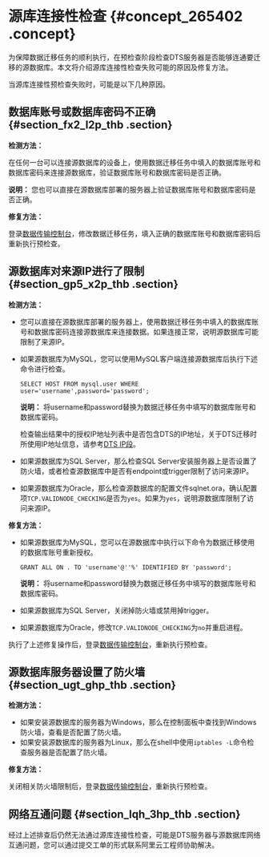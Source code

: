 # 源库连接性检查 {#concept_265402 .concept}

为保障数据迁移任务的顺利执行，在预检查阶段检查DTS服务器是否能够连通要迁移的源数据库。本文将介绍源库连接性检查失败可能的原因及修复方法。

当源库连接性预检查失败时，可能是以下几种原因。

## 数据库账号或数据库密码不正确 {#section_fx2_l2p_thb .section}

**检测方法：**

在任何一台可以连接源数据库的设备上，使用数据迁移任务中填入的数据库账号和数据库密码来连接源数据库，验证数据库账号和数据库密码是否正确。

**说明：** 您也可以直接在源数据库部署的服务器上验证数据库账号和数据库密码是否正确。

**修复方法：**

登录[数据传输控制台](https://dts.console.aliyun.com/)，修改数据迁移任务，填入正确的数据库账号和数据库密码后重新执行预检查。

## 源数据库对来源IP进行了限制 {#section_gp5_x2p_thb .section}

**检测方法：**

-   您可以直接在源数据库部署的服务器上，使用数据迁移任务中填入的数据库账号和数据库密码连接源数据库来连接数据。如果连接正常，说明源数据库可能限制了来源IP。
-   如果源数据库为MySQL，您可以使用MySQL客户端连接源数据库后执行下述命令进行检查。

    ```
    SELECT HOST FROM mysql.user WHERE user='username',password='password';
    ```

    **说明：** 将username和password替换为数据迁移任务中填写的数据库账号和数据库密码。

    检查输出结果中的授权IP地址列表中是否包含DTS的IP地址，关于DTS迁移时所使用IP地址信息，请参考[DTS IP段](https://help.aliyun.com/document_detail/84900.html)。

-   如果源数据库为SQL Server，那么检查SQL Server安装服务器上是否设置了防火墙，或者检查源数据库中是否有endpoint或trigger限制了访问来源IP。
-   如果源数据库为Oracle，那么检查源数据库的配置文件sqlnet.ora，确认配置项`TCP.VALIDNODE_CHECKING`是否为`yes`。如果为`yes`，说明源数据库限制了访问来源IP。

**修复方法：**

-   如果源数据库为MySQL，您可以在源数据库中执行以下命令为数据迁移使用的数据库账号重新授权。

    ```
    GRANT ALL ON . TO 'username'@''%' IDENTIFIED BY 'password';
    ```

    **说明：** 将username和password替换为数据迁移任务中填写的数据库账号和数据库密码。

-   如果源数据库为SQL Server，关闭掉防火墙或禁用掉trigger。
-   如果源数据库为Oracle，修改`TCP.VALIDNODE_CHECKING`为`no`并重启进程。

执行了上述修复操作后，登录[数据传输控制台](https://dts.console.aliyun.com/)，重新执行预检查。

## 源数据库服务器设置了防火墙 {#section_ugt_ghp_thb .section}

**检测方法：**

-   如果安装源数据库的服务器为Windows，那么在控制面板中查找到Windows防火墙，查看是否配置了防火墙。
-   如果安装源数据库的服务器为Linux，那么在shell中使用`iptables -L`命令检查服务器是否配置了防火墙。

**修复方法：**

关闭相关防火墙限制后，登录[数据传输控制台](https://dts.console.aliyun.com/)，重新执行预检查。

## 网络互通问题 {#section_lqh_3hp_thb .section}

经过上述排查后仍然无法通过源库连接性检查，可能是DTS服务器与源数据库网络互通问题，您可以通过提交工单的形式联系阿里云工程师协助解决。

